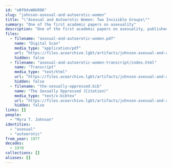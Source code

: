 ```yaml
---
id: "eBfOdvW8kR86"
slug: "johnson-asexual-and-autoerotic-women"
title: "\"Asexual and Autoerotic Women: Two Invisible Groups\""
summary: "One of the first academic papers on asexuality"
description: "One of the first academic papers on asexuality, published as part of the book *The Sexually Oppressed*"
files:
  - filename: "asexual-and-autoerotic-women.pdf"
    name: "Digital Scan"
    media_type: "application/pdf"
    url: "https://files.acearchive.lgbt/artifacts/johnson-asexual-and-autoerotic-women/asexual-and-autoerotic-women.pdf"
    hidden: false
  - filename: "asexual-and-autoerotic-women-transcript/index.html"
    name: "Transcript"
    media_type: "text/html"
    url: "https://files.acearchive.lgbt/artifacts/johnson-asexual-and-autoerotic-women/asexual-and-autoerotic-women-transcript/index.html"
    hidden: false
  - filename: "the-sexually-oppressed.bib"
    name: "The Sexually Oppressed (Citation)"
    media_type: "text/x-bibtex"
    url: "https://files.acearchive.lgbt/artifacts/johnson-asexual-and-autoerotic-women/the-sexually-oppressed.bib"
    hidden: false
links: []
people:
  - "Myra T. Johnson"
identities:
  - "asexual"
  - "autoerotic"
from_year: 1977
decades:
  - 1970
collections: []
aliases: []
---
```

